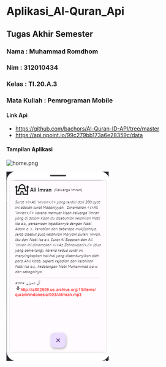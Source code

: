 # Aplikasi_Al-Quran_Api

## Tugas Akhir Semester

### Nama        : Muhammad Romdhom
### Nim         : 312010434
### Kelas       : TI.20.A.3
### Mata Kuliah : Pemrograman Mobile

#### Link Api
* https://github.com/bachors/Al-Quran-ID-API/tree/master
* https://api.npoint.io/99c279bb173a6e28359c/data


#### Tampilan Aplikasi

![home.png](img/home.png)

![alimran.png](img/alimran.png)